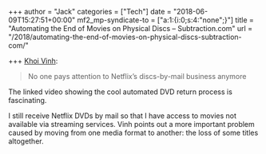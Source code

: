 +++
author = "Jack"
categories = ["Tech"]
date = "2018-06-09T15:27:51+00:00"
mf2_mp-syndicate-to = ["a:1:{i:0;s:4:\"none\";}"]
title = "Automating the End of Movies on Physical Discs – Subtraction.com"
url = "/2018/automating-the-end-of-movies-on-physical-discs-subtraction-com/"

+++
[Khoi Vinh][1]:

> No one pays attention to Netflix’s discs-by-mail business anymore

The linked video showing the cool automated DVD return process is fascinating.

I still receive Netflix DVDs by mail so that I have access to movies not available via streaming services. Vinh points out a more important problem caused by moving from one media format to another: the loss of some titles altogether.

 [1]: https://www.subtraction.com/2018/06/07/automating-the-end-of-movies-on-physical-discs/